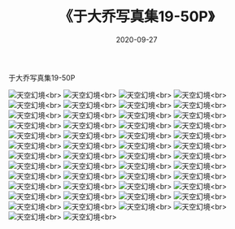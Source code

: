 ﻿---
layout: post
title: 《于大乔写真集19-50P》
date: 2020-09-27
img: http://photo.orgx.cf/性感/2020/于大乔写真集19-50P/000.jpg
tags: [美女,性感,泳衣]
---

于大乔写真集19-50P



![天空幻境](http://photo.orgx.cf/性感/2020/于大乔写真集19-50P/001.jpg''天空幻境'')<br>
![天空幻境](http://photo.orgx.cf/性感/2020/于大乔写真集19-50P/002.jpg''天空幻境'')<br>
![天空幻境](http://photo.orgx.cf/性感/2020/于大乔写真集19-50P/003.jpg''天空幻境'')<br>
![天空幻境](http://photo.orgx.cf/性感/2020/于大乔写真集19-50P/004.jpg''天空幻境'')<br>
![天空幻境](http://photo.orgx.cf/性感/2020/于大乔写真集19-50P/005.jpg''天空幻境'')<br>
![天空幻境](http://photo.orgx.cf/性感/2020/于大乔写真集19-50P/006.jpg''天空幻境'')<br>
![天空幻境](http://photo.orgx.cf/性感/2020/于大乔写真集19-50P/007.jpg''天空幻境'')<br>
![天空幻境](http://photo.orgx.cf/性感/2020/于大乔写真集19-50P/008.jpg''天空幻境'')<br>
![天空幻境](http://photo.orgx.cf/性感/2020/于大乔写真集19-50P/009.jpg''天空幻境'')<br>
![天空幻境](http://photo.orgx.cf/性感/2020/于大乔写真集19-50P/010.jpg''天空幻境'')<br>
![天空幻境](http://photo.orgx.cf/性感/2020/于大乔写真集19-50P/011.jpg''天空幻境'')<br>
![天空幻境](http://photo.orgx.cf/性感/2020/于大乔写真集19-50P/012.jpg''天空幻境'')<br>
![天空幻境](http://photo.orgx.cf/性感/2020/于大乔写真集19-50P/013.jpg''天空幻境'')<br>
![天空幻境](http://photo.orgx.cf/性感/2020/于大乔写真集19-50P/014.jpg''天空幻境'')<br>
![天空幻境](http://photo.orgx.cf/性感/2020/于大乔写真集19-50P/015.jpg''天空幻境'')<br>
![天空幻境](http://photo.orgx.cf/性感/2020/于大乔写真集19-50P/016.jpg''天空幻境'')<br>
![天空幻境](http://photo.orgx.cf/性感/2020/于大乔写真集19-50P/017.jpg''天空幻境'')<br>
![天空幻境](http://photo.orgx.cf/性感/2020/于大乔写真集19-50P/018.jpg''天空幻境'')<br>
![天空幻境](http://photo.orgx.cf/性感/2020/于大乔写真集19-50P/019.jpg''天空幻境'')<br>
![天空幻境](http://photo.orgx.cf/性感/2020/于大乔写真集19-50P/020.jpg''天空幻境'')<br>
![天空幻境](http://photo.orgx.cf/性感/2020/于大乔写真集19-50P/021.jpg''天空幻境'')<br>
![天空幻境](http://photo.orgx.cf/性感/2020/于大乔写真集19-50P/022.jpg''天空幻境'')<br>
![天空幻境](http://photo.orgx.cf/性感/2020/于大乔写真集19-50P/023.jpg''天空幻境'')<br>
![天空幻境](http://photo.orgx.cf/性感/2020/于大乔写真集19-50P/024.jpg''天空幻境'')<br>
![天空幻境](http://photo.orgx.cf/性感/2020/于大乔写真集19-50P/025.jpg''天空幻境'')<br>
![天空幻境](http://photo.orgx.cf/性感/2020/于大乔写真集19-50P/026.jpg''天空幻境'')<br>
![天空幻境](http://photo.orgx.cf/性感/2020/于大乔写真集19-50P/027.jpg''天空幻境'')<br>
![天空幻境](http://photo.orgx.cf/性感/2020/于大乔写真集19-50P/028.jpg''天空幻境'')<br>
![天空幻境](http://photo.orgx.cf/性感/2020/于大乔写真集19-50P/029.jpg''天空幻境'')<br>
![天空幻境](http://photo.orgx.cf/性感/2020/于大乔写真集19-50P/030.jpg''天空幻境'')<br>
![天空幻境](http://photo.orgx.cf/性感/2020/于大乔写真集19-50P/031.jpg''天空幻境'')<br>
![天空幻境](http://photo.orgx.cf/性感/2020/于大乔写真集19-50P/032.jpg''天空幻境'')<br>
![天空幻境](http://photo.orgx.cf/性感/2020/于大乔写真集19-50P/033.jpg''天空幻境'')<br>
![天空幻境](http://photo.orgx.cf/性感/2020/于大乔写真集19-50P/034.jpg''天空幻境'')<br>
![天空幻境](http://photo.orgx.cf/性感/2020/于大乔写真集19-50P/035.jpg''天空幻境'')<br>
![天空幻境](http://photo.orgx.cf/性感/2020/于大乔写真集19-50P/036.jpg''天空幻境'')<br>
![天空幻境](http://photo.orgx.cf/性感/2020/于大乔写真集19-50P/037.jpg''天空幻境'')<br>
![天空幻境](http://photo.orgx.cf/性感/2020/于大乔写真集19-50P/038.jpg''天空幻境'')<br>
![天空幻境](http://photo.orgx.cf/性感/2020/于大乔写真集19-50P/039.jpg''天空幻境'')<br>
![天空幻境](http://photo.orgx.cf/性感/2020/于大乔写真集19-50P/040.jpg''天空幻境'')<br>
![天空幻境](http://photo.orgx.cf/性感/2020/于大乔写真集19-50P/041.jpg''天空幻境'')<br>
![天空幻境](http://photo.orgx.cf/性感/2020/于大乔写真集19-50P/042.jpg''天空幻境'')<br>
![天空幻境](http://photo.orgx.cf/性感/2020/于大乔写真集19-50P/043.jpg''天空幻境'')<br>
![天空幻境](http://photo.orgx.cf/性感/2020/于大乔写真集19-50P/044.jpg''天空幻境'')<br>
![天空幻境](http://photo.orgx.cf/性感/2020/于大乔写真集19-50P/045.jpg''天空幻境'')<br>
![天空幻境](http://photo.orgx.cf/性感/2020/于大乔写真集19-50P/046.jpg''天空幻境'')<br>
![天空幻境](http://photo.orgx.cf/性感/2020/于大乔写真集19-50P/047.jpg''天空幻境'')<br>
![天空幻境](http://photo.orgx.cf/性感/2020/于大乔写真集19-50P/048.jpg''天空幻境'')<br>
![天空幻境](http://photo.orgx.cf/性感/2020/于大乔写真集19-50P/049.jpg''天空幻境'')<br>
![天空幻境](http://photo.orgx.cf/性感/2020/于大乔写真集19-50P/050.jpg''天空幻境'')<br>